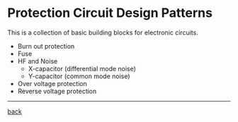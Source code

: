 # Protection Circuit Design Patterns

This is a collection of basic building blocks for electronic circuits.

- Burn out protection
- Fuse
- HF and Noise
  - X-capacitor (differential mode noise)
  - Y-capacitor (common mode noise)
- Over voltage protection
- Reverse voltage protection

--- 

[back](../README.md)